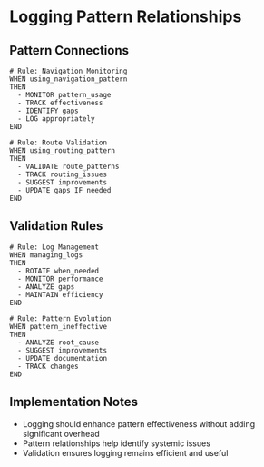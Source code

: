 # Logging Pattern Relationships

## Pattern Connections

```cascade-rules
# Rule: Navigation Monitoring
WHEN using_navigation_pattern
THEN
  - MONITOR pattern_usage
  - TRACK effectiveness
  - IDENTIFY gaps
  - LOG appropriately
END

# Rule: Route Validation
WHEN using_routing_pattern
THEN
  - VALIDATE route_patterns
  - TRACK routing_issues
  - SUGGEST improvements
  - UPDATE gaps IF needed
END
```

## Validation Rules

```cascade-rules
# Rule: Log Management
WHEN managing_logs
THEN
  - ROTATE when_needed
  - MONITOR performance
  - ANALYZE gaps
  - MAINTAIN efficiency
END

# Rule: Pattern Evolution
WHEN pattern_ineffective
THEN
  - ANALYZE root_cause
  - SUGGEST improvements
  - UPDATE documentation
  - TRACK changes
END
```

## Implementation Notes
- Logging should enhance pattern effectiveness without adding significant overhead
- Pattern relationships help identify systemic issues
- Validation ensures logging remains efficient and useful

